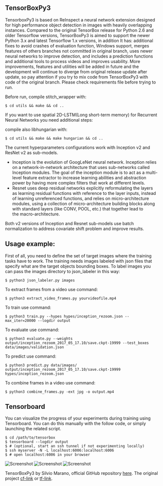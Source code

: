 ## TensorBoxPy3

TensorboxPy3 is based on ReInspect a neural network extension designed for high performance object detection in images with heavily overlapping instances. Compared to the original TensorBox release for Python 2.6 and older Tensorflow versions, TensorBoxPy3 is aimed to support the newer Python 3.x and latest Tensorflow 1.x versions, in addition It has: additional fixes to avoid crashes of evaluation function, Windows support, merges features of others branches not committed in original branch, uses newer neural networks to improve detection, and includes a prediction functions and additional tools to process videos and improves usability.
More improvements, features and utilities will be added in future and the development will continue to diverge from original release update after update, so pay attention if you try to mix code from TensorBoxPy3 with code of the original branch.
Please check requirements file before trying to run.

Before run, compile stitch_wrapper with:

    $ cd utils && make && cd ..

If you want to use spatial 2D-LSTM(Long short-term memory) for Recurrent Neural Networks you need additional steps:

compile also libhungarian with:

    $ cd utils && make && make hungarian && cd ..

The current hyperparameters configurations work with Inception v2 and ResNet v2 as sub-models.
- Inception is the evolution of GoogLeNet neural network. Inception relies on a network-in-network architecture that uses sub-networks called Inception modules. The goal of the inception module is to act as a multi-level feature extractor to increase learning abilities and abstraction power by having more complex filters that work at different levels.
- Resnet uses deep residual networks explicitly reformulating the layers as learning residual functions with reference to the layer inputs, instead of learning unreferenced functions, and relies on micro-architecture modules, using a collection of micro-architecture building blocks along with standard layers (like CONV, POOL, etc.) that together lead to the macro-architecture.

Both v2 versions of Inception and Resnet sub-models use batch normalization to address covariate shift problem and improve results.


## Usage example:

First of all, you need to define the set of target images where the training tasks have to work. The training needs images labeled with json files that specify what are the target objects bounding boxes. To label images you can pass the images directory to json_labeler in this way:

    $ python3 json_labeler.py images

To extract frames from a video use command:

    $ python3 extract_video_frames.py yourvideofile.mp4

To train use command:

    $ python3 train.py --hypes hypes/inception_rezoom.json --max_iter=20000 --logdir output

To evaluate use command:

    $ python3 evaluate.py --weights output/inception_rezoom_2017_05_17.10/save.ckpt-19999 --test_boxes data/images/validation.json

To predict use command:

    $ python3 predict.py data/images/ output/inception_rezoom_2017_05_17.10/save.ckpt-19999  hypes/inception_rezoom.json   

To combine frames in a video use command:

    $ python3 combine_frames.py -ext jpg -o output.mp4


## Tensorboard

You can visualize the progress of your experiments during training using Tensorboard. You can do this manually with the follow code, or simply launching the related script.

    $ cd /path/to/tensorbox
    $ tensorboard --logdir output
    $ # (optional, start an ssh tunnel if not experimenting locally)
    $ ssh myserver -N -L localhost:6006:localhost:6006
    $ # open localhost:6006 in your browser

![Screenshot](https://s26.postimg.org/i4ywocgy1/graph2.png)
![Screenshot](https://s26.postimg.org/44wuw7f7t/histogram.png)
![Screenshot](https://s26.postimg.org/jhglq8edl/charts.png)

TensorBoxPy3 by Silvio Marano, official GitHub repository [here](https://github.com/SMH17/TensorBoxPy3).
The original project [cf-link](https://github.com/Russell91/ReInspect) or [tf-link](https://github.com/Russell91/TensorBox/).
